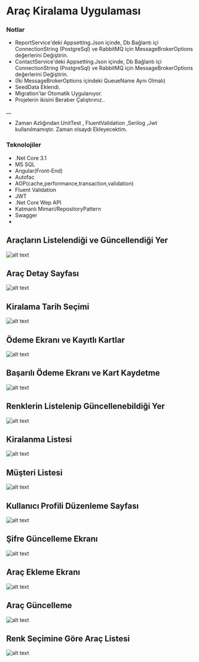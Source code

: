 # Araç Kiralama Uygulaması


### Notlar
- ReportService'deki Appsetting.Json içinde, Db Bağlantı içi  ConnectionString (PostgreSql) ve RabbitMQ için MessageBrokerOptions değerlerini Değiştirin. 
- ContactService'deki Appsetting.Json içinde, Db Bağlantı içi  ConnectionString (PostgreSql) ve RabbitMQ için MessageBrokerOptions değerlerini Değiştirin.
- (İki MessageBrokerOptions içindeki QueueName Aynı Olmalı)
- SeedData Eklendi.
- Migration'lar Otomatik Uygulanıyor.
- Projelerin ikisini Beraber Çalıştırınız..

__

- Zaman Azlığından UnitTest , FluentValidation ,Serilog ,Jwt kullanılmamıştır. Zaman olsaydı Ekleyecektim.

 
### Teknolojiler
- .Net Core 3.1
- MS SQL
- Angular(Front-End)
- Autofac
- AOP(cache,perfonmance,transaction,validation)
- Fluent Validation
- JWT
- .Net Core Wep API
- Katmanlı Mimari/RepositoryPattern
- Swagger
- 




## Araçların Listelendiği ve Güncellendiği Yer

![alt text](https://i.imgur.com/uNBC1wX.png)
## Araç Detay Sayfası

![alt text](https://i.imgur.com/OxpVded.png)
## Kiralama Tarih Seçimi

![alt text](https://i.imgur.com/RqzlNsF.png)
## Ödeme Ekranı ve Kayıtlı Kartlar

![alt text](https://i.imgur.com/KP6EGuG.png)
## Başarılı Ödeme Ekranı ve Kart Kaydetme

![alt text](https://i.imgur.com/FoYEtAk.png)
## Renklerin Listelenip Güncellenebildiği Yer

![alt text](https://i.imgur.com/8WOK2Id.png)
## Kiralanma Listesi

![alt text](https://i.imgur.com/1U9iZsk.png)
## Müşteri Listesi

![alt text](https://i.imgur.com/DX26eWH.png)
## Kullanıcı Profili Düzenleme Sayfası

![alt text](https://i.imgur.com/gomX60y.png)
## Şifre Güncelleme Ekranı

![alt text](https://i.imgur.com/50uKQlQ.png)
## Araç Ekleme Ekranı

![alt text](https://i.imgur.com/u5MU9Pv.png)
## Araç Güncelleme
![alt text](https://i.imgur.com/mAJlU0S.png)
## Renk Seçimine Göre Araç Listesi
![alt text](https://i.imgur.com/iqKs9fJ.png)



